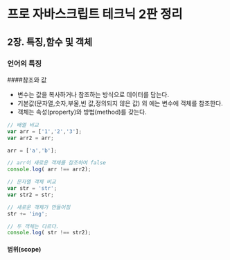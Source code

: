 # 프로 자바스크립트 테크닉 2판 정리
## 2장. 특징,함수 및 객체
### 언어의 특징
####참조와 값
+ 변수는 값을 복사하거나 참조하는 방식으로 데이터를 담는다.
+ 기본값(문자열,숫자,부울,빈 값,정의되지 않은 값) 외 에는 변수에 객체를 참조한다.
+ 객체는 속성(property)와 방법(method)를 갖는다.
```javascript
// 배열 비교
var arr = ['1','2','3'];
var arr2 = arr;

arr = ['a','b'];

// arr이 새로운 객체를 참조하여 false
console.log( arr !== arr2);

// 문자열 객체 비교
var str = 'str';
var str2 = str;

// 새로운 객체가 만들어짐
str += 'ing';

// 두 객체는 다르다.
console.log( str !== str2);
```
#### 범위(scope)

